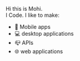 Hi this is Mohi.   
I Code. 
I like to make:
- 📱 Mobile apps
- 💻 desktop applications 
- 📪 APIs
- 🌐 web applications




<!---
mohi0/mohi0 is a ✨ special ✨ repository because its `README.md` (this file) appears on your GitHub profile.
You can click the Preview link to take a look at your changes.
--->

